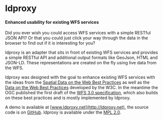 # ldproxy

#### Enhanced usability for existing WFS services

Did you ever wish you could access WFS services with a simple RESTful JSON API? Or that you could just click your way through the data in the browser to find out if it is interesting for you?

ldproxy is an adapter that sits in front of existing WFS services and provides a simple RESTful API and additional output formats like GeoJson, HTML and JSON-LD. These representations are created on the fly using live data from the WFS.

ldproxy was designed with the goal to enhance existing WFS services with the ideas from the [Spatial Data on the Web Best Practices](https://www.w3.org/TR/sdw-bp/) as well as the [Data on the Web Best Practices](https://www.w3.org/TR/dwbp/) developed by the W3C. In the meantime the OGC published the first draft of the [WFS 3.0 specification](https://rawgit.com/opengeospatial/WFS_FES/master/docs/17-069.html), which also builds on these best practices and is mostly implemented by ldproxy.

A demo is available at [www.ldproxy.net](http://ldproxy.net), the source code is on [GitHub](https://github.com/interactive-instruments/ldproxy). ldproxy is available under the [MPL 2.0](https://www.mozilla.org/en-US/MPL/2.0/).


